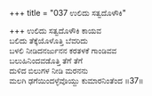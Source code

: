 +++
title = "037 ಉಲಿದು ಸತ್ವದೊಳೌಕಿ"

+++
ಉಲಿದು ಸತ್ವದೊಳೌಕಿ ಕಾಯವ  
ಬಲಿದು ತೆಕ್ಕೆಯೊಳೊತ್ತಿ ಬೆವರಿದು  
ಬಳಲಿ ನೀಡಿದನರ್ಜುನನ ಕರತಳಕೆ ಗಾಂಡಿವವ  
ಬಲುಹಿನಿಂದವಡೊತ್ತಿ ತೆಗೆ ತೆಗೆ  
ದುಳಿದ ಬಿಲುಗಳ ನೀಡಿ ಮರನನು  
ಮಲಗಿ ಢಗೆಯಿಂದಳ್ಳೆವೊಯ್ದು ಕುಮಾರನಿಂತೆಂದ     ॥37॥